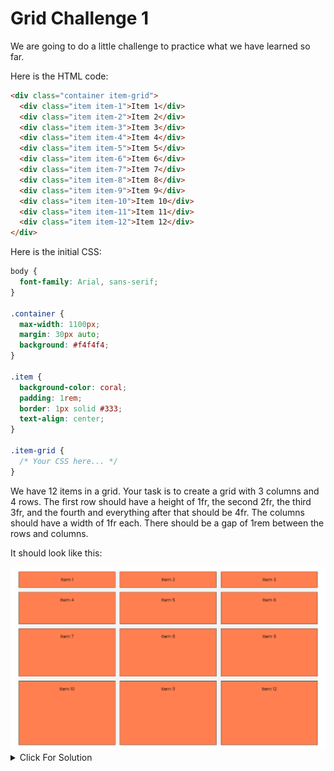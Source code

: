 # Grid Challenge 1

We are going to do a little challenge to practice what we have learned so far.

Here is the HTML code:

```html
<div class="container item-grid">
  <div class="item item-1">Item 1</div>
  <div class="item item-2">Item 2</div>
  <div class="item item-3">Item 3</div>
  <div class="item item-4">Item 4</div>
  <div class="item item-5">Item 5</div>
  <div class="item item-6">Item 6</div>
  <div class="item item-7">Item 7</div>
  <div class="item item-8">Item 8</div>
  <div class="item item-9">Item 9</div>
  <div class="item item-10">Item 10</div>
  <div class="item item-11">Item 11</div>
  <div class="item item-12">Item 12</div>
</div>
```

Here is the initial CSS:

```css
body {
  font-family: Arial, sans-serif;
}

.container {
  max-width: 1100px;
  margin: 30px auto;
  background: #f4f4f4;
}

.item {
  background-color: coral;
  padding: 1rem;
  border: 1px solid #333;
  text-align: center;
}

.item-grid {
  /* Your CSS here... */
}
```

We have 12 items in a grid. Your task is to create a grid with 3 columns and 4 rows. The first row should have a height of 1fr, the second 2fr, the third 3fr, and the fourth and everything after that should be 4fr. The columns should have a width of 1fr each. There should be a gap of 1rem between the rows and columns.

It should look like this:

<img src="./grid.png" alt="Grid Challenge 1">

<details>

<summary>Click For Solution</summary>

```css
.item-grid {
  display: grid;
  grid-template-rows: 1fr 2fr 3fr;
  grid-template-columns: repeat(3, 1fr);
  grid-auto-rows: 4fr;
  gap: 1rem;
}
```

</details>

